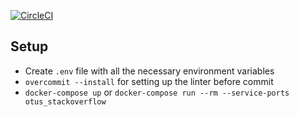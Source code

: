 [![CircleCI](https://circleci.com/gh/vsokoltsov/otus_stackoverflow.svg?style=svg)](https://circleci.com/gh/vsokoltsov/otus_stackoverflow)

## Setup

* Create `.env` file with all the necessary environment variables
* `overcommit --install` for setting up the linter before commit
* `docker-compose up` or `docker-compose run --rm --service-ports otus_stackoverflow`
